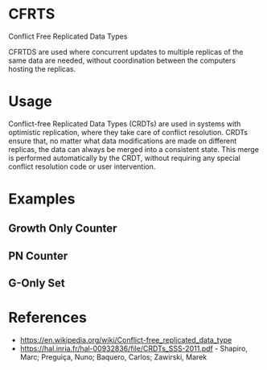 # CFRTS
Conflict Free Replicated Data Types

CFRTDS are used where concurrent updates to multiple replicas of the same data are needed, without coordination between the computers hosting the replicas.

# Usage
Conflict-free Replicated Data Types (CRDTs) are used in systems with optimistic replication, where they take care of conflict resolution. 
CRDTs ensure that, no matter what data modifications are made on different replicas, the data can always be merged into a consistent state. 
This merge is performed automatically by the CRDT, without requiring any special conflict resolution code or user intervention.

# Examples

## Growth Only Counter 
## PN Counter
## G-Only Set

# References 

- https://en.wikipedia.org/wiki/Conflict-free_replicated_data_type
- https://hal.inria.fr/hal-00932836/file/CRDTs_SSS-2011.pdf - Shapiro, Marc; Preguiça, Nuno; Baquero, Carlos; Zawirski, Marek
